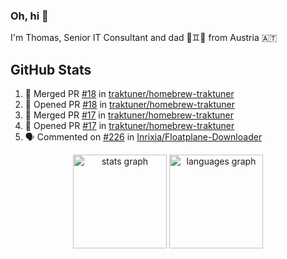 ### Oh, hi 👋

I'm Thomas, Senior IT Consultant and dad 👶♊️👶 from Austria 🇦🇹

<!--
**traktuner/traktuner** is a ✨ _special_ ✨ repository because its `README.md` (this file) appears on your GitHub profile.

Here are some ideas to get you started:

- 🔭 I’m currently working on ...
- 🌱 I’m currently learning ...
- 👯 I’m looking to collaborate on ...
- 🤔 I’m looking for help with ...
- 💬 Ask me about ...
- 📫 How to reach me: ...
- 😄 Pronouns: ...
- ⚡ Fun fact: ...
-->

</div>

## GitHub Stats
<!--START_SECTION:activity-->
1. 🎉 Merged PR [#18](https://github.com/traktuner/homebrew-traktuner/pull/18) in [traktuner/homebrew-traktuner](https://github.com/traktuner/homebrew-traktuner)
2. 💪 Opened PR [#18](https://github.com/traktuner/homebrew-traktuner/pull/18) in [traktuner/homebrew-traktuner](https://github.com/traktuner/homebrew-traktuner)
3. 🎉 Merged PR [#17](https://github.com/traktuner/homebrew-traktuner/pull/17) in [traktuner/homebrew-traktuner](https://github.com/traktuner/homebrew-traktuner)
4. 💪 Opened PR [#17](https://github.com/traktuner/homebrew-traktuner/pull/17) in [traktuner/homebrew-traktuner](https://github.com/traktuner/homebrew-traktuner)
5. 🗣 Commented on [#226](https://github.com/Inrixia/Floatplane-Downloader/issues/226#issuecomment-2955297290) in [Inrixia/Floatplane-Downloader](https://github.com/Inrixia/Floatplane-Downloader)
<!--END_SECTION:activity-->

<div align="center">
  <img src="https://github-readme-stats.vercel.app/api?username=traktuner&hide_title=false&hide_rank=false&show_icons=true&include_all_commits=true&count_private=true&disable_animations=false&theme=dracula&locale=en&hide_border=false&order=1" height="150" alt="stats graph"  />
  <img src="https://github-readme-stats.vercel.app/api/top-langs?username=traktuner&locale=en&hide_title=false&layout=compact&card_width=320&langs_count=5&theme=dracula&hide_border=false&order=2" height="150" alt="languages graph"  />
</div>
